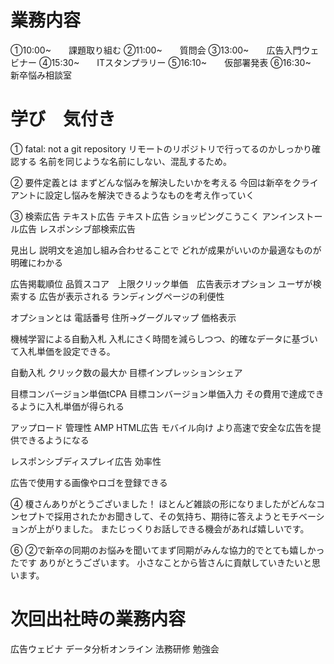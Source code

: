 # 業務内容
①10:00~　　課題取り組む
②11:00~　　質問会
③13:00~　　広告入門ウェビナー
④15:30~　　ITスタンプラリー
⑤16:10~　　仮部署発表
⑥16:30~　　新卒悩み相談室



# 学び　気付き

①
fatal: not a git repository
リモートのリポジトリで行ってるのかしっかり確認する
名前を同じような名前にしない、混乱するため。

②
要件定義とは
まずどんな悩みを解決したいかを考える
今回は新卒をクライアントに設定し悩みを解決できるようなものを考え作っていく

③
検索広告
テキスト広告
テキスト広告
ショッピングこうこく
アンインストール広告
レスポンシブ部検索広告

見出し
説明文を追加し組み合わせることで
どれが成果がいいのか最適なものが明確にわかる

広告掲載順位
品質スコア　上限クリック単価　広告表示オプション
ユーザが検索する
広告が表示される
ランディングページの利便性


オプションとは
電話番号
住所→グーグルマップ
価格表示

機械学習による自動入札
入札にさく時間を減らしつつ、的確なデータに基づいて入札単価を設定できる。


自動入札
クリック数の最大か
目標インプレッションシェア

目標コンバージョン単価tCPA
目標コンバージョン単価入力
その費用で達成できるように入札単価が得られる

アップロード
管理性
AMP HTML広告
モバイル向け
より高速で安全な広告を提供できるようになる

レスポンシブディスプレイ広告
効率性

広告で使用する画像やロゴを登録できる



④
榎さんありがとうございました！
ほとんど雑談の形になりましたがどんなコンセプトで採用されたかお聞きして、その気持ち、期待に答えようとモチベーションが上がりました。
またじっくりお話しできる機会があれば嬉しいです。

⑥
②で新卒の同期のお悩みを聞いてまず同期がみんな協力的でとても嬉しかったです
ありがとうございます。
小さなことから皆さんに貢献していきたいと思います。



# 次回出社時の業務内容
広告ウェビナ
データ分析オンライン
法務研修
勉強会
